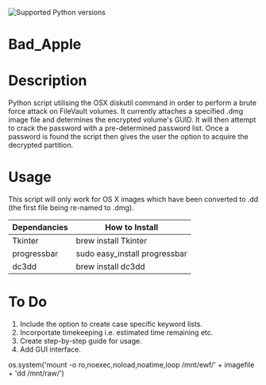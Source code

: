 ![Supported Python versions](https://img.shields.io/badge/python-2.7-blue.svg)

# Bad_Apple

Description
================
Python script utilising the OSX diskutil command in order to perform a brute force attack on FileVault volumes. It currently attaches a specified .dmg image file and determines the encrypted volume's GUID. It will then attempt to crack the password with a pre-determined password list. Once a password is found the script then gives the user the option to acquire the decrypted partition.

Usage
========
This script will only work for OS X images which have been converted to .dd (the first file being re-named to .dmg).

| Dependancies  | How to Install                 |
| ------------- | ------------------------------ |
| Tkinter       |  brew install Tkinter          |
| progressbar   |  sudo easy_install progressbar |
| dc3dd         |  brew install dc3dd            |

To Do
========
1. Include the option to create case specific keyword lists.
2. Incorportate timekeeping i.e. estimated time remaining etc.
3. Create step-by-step guide for usage.
4. Add GUI interface.


os.system('mount -o ro,noexec,noload,noatime,loop /mnt/ewf/' + imagefile + 'dd /mnt/raw/') 
